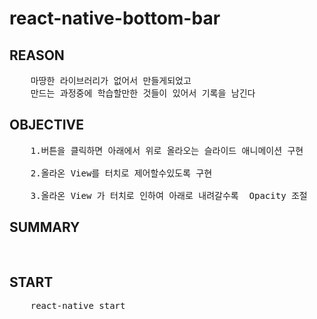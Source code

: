 # react-native-bottom-bar

## REASON
<pre>
    마땅한 라이브러리가 없어서 만들게되었고
    만드는 과정중에 학습할만한 것들이 있어서 기록을 남긴다
</pre>

## OBJECTIVE
<pre>
    1.버튼을 클릭하면 아래에서 위로 올라오는 슬라이드 애니메이션 구현

    2.올라온 View를 터치로 제어할수있도록 구현

    3.올라온 View 가 터치로 인하여 아래로 내려갈수록  Opacity 조절 
</pre>

## SUMMARY
<pre>
    
</pre>

## START
<pre>
    react-native start
</pre>